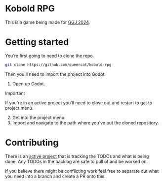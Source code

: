 # Kobold RPG
This is a game being made for [GGJ 2024](https://globalgamejam.org/).

# Getting started
You're first going to need to clone the repo.

```sh
git clone https://github.com/queercat/kobold-rpg
```

Then you'll need to import the project into Godot.

1. Open up Godot. 
> [!IMPORTANT]  
> If you're in an active project you'll need to close out and restart to get to project menu.
2. Get into the project menu.
3. Import and navigate to the path where you've put the cloned repository.

# Contributing
There is an [active project](https://github.com/users/queercat/projects/3) that is tracking the TODOs and what is being done. 
Any TODOs in the backlog are safe to pull of and be worked on.

If you believe there might be conflicting work feel free to separate out what you need into a branch and create a PR onto this.
